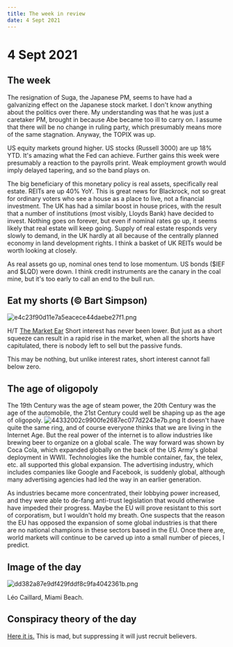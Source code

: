 ```yaml
---
title: The week in review
date: 4 Sept 2021
---
```


# 4 Sept 2021

## The week

The resignation of Suga, the Japanese PM, seems to have had a galvanizing effect on the Japanese stock market. 
I don't know anything about the politics over there.
My understanding was that he was just a caretaker PM, brought in because Abe became too ill to carry on.
I assume that there will be no change in ruling party, which presumably means more of the same stagnation.
Anyway, the TOPIX was up.

US equity markets ground higher. US stocks (Russell 3000) are up 18% YTD.
It's amazing what the Fed can achieve.
Further gains this week were presumably a reaction to the payrolls print. 
Weak employment growth would imply delayed tapering, and so the band plays on.

The big beneficiary of this monetary policy is real assets, specifically real estate. 
REITs are up 40% YoY. 
This is great news for Blackrock, not so great for ordinary voters who see a house as a place to live, not a financial investment.
The UK has had a similar boost in house prices, with the result that a number of institutions (most visibly, Lloyds Bank) have decided to invest.
Nothing goes on forever, but even if nominal rates go up, it seems likely that real estate will keep going. 
Supply of real estate responds very slowly to demand, in the UK hardly at all because of the centrally planned economy in land development rights.
I think a basket of UK REITs would be worth looking at closely.

As real assets go up, nominal ones tend to lose momentum.
US bonds ($IEF and $LQD) were down. 
I think credit instruments are the canary in the coal mine, but it's too early to call an end to the bull run.

## Eat my shorts (© Bart Simpson)

![e4c23f90d11e7a5eacece44daebe27f1.png]({attach}e4c23f90d11e7a5eacece44daebe27f1.png)

H/T [The Market Ear](https://themarketear.com/)
Short interest has never been lower. 
But just as a short squeeze can result in a rapid rise in the market, when all the shorts have capitulated, there is nobody left to sell but the passive funds.

This may be nothing, but unlike interest rates, short interest cannot fall below zero.

## The age of oligopoly
The 19th Century was the age of steam power, the 20th Century was the age of the automobile, the 21st Century could well be shaping up as the age of oligopoly. 
![44332002c9900fe2687ec077d2243e7b.png]({attach}44332002c9900fe2687ec077d2243e7b.png)
It doesn't have quite the same ring, and of course everyone thinks that we are living in the Internet Age. 
But the real power of the internet is to allow industries like brewing beer to organize on a global scale.
The way forward was shown by Coca Cola, which expanded globally on the back of the US Army's global deployment in WWII. 
Technologies like the humble container, fax, the telex, etc. all supported this global expansion.
The advertising industry, which includes companies like Google and Facebook, is suddenly global,
although many advertising agencies had led the way in an earlier generation.

As industries became more concentrated, their lobbying power increased, and they were able to de-fang anti-trust legislation that would otherwise have impeded their progress.
Maybe the EU will prove resistant to this sort of corporatism, but I wouldn't hold my breath.
One suspects that the reason the EU has opposed the expansion of some global industries is that there are no national champions in these sectors based in the EU.
Once there are, world markets will continue to be carved up into a small number of pieces, I predict.

## Image of the day 

![dd382a87e9df429fddf8c9fa4042361b.png]({attach}dd382a87e9df429fddf8c9fa4042361b.png)

Léo Caillard, Miami Beach.

## Conspiracy theory of the day

[Here it is.](https://www.gatestoneinstitute.org/17709/china-crime-of-the-century)
This is mad, but suppressing it will just recruit believers.

